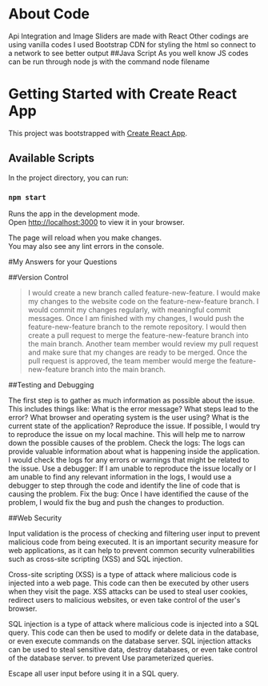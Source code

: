 # About Code
Api Integration and Image Sliders are made with React 
Other codings are using vanilla codes
I used Bootstrap CDN for styling the html so connect to a network to see better output
##Java Script 
As you well know JS codes can be run through node js with the command node filename

# Getting Started with Create React App

This project was bootstrapped with [Create React App](https://github.com/facebook/create-react-app).

## Available Scripts

In the project directory, you can run:

### `npm start`

Runs the app in the development mode.\
Open [http://localhost:3000](http://localhost:3000) to view it in your browser.

The page will reload when you make changes.\
You may also see any lint errors in the console.

#My Answers for your Questions

##Version Control
>I would create a new branch called feature-new-feature.
>I would make my changes to the website code on the feature-new-feature branch.
>I would commit my changes regularly, with meaningful commit messages.
>Once I am finished with my changes, I would push the feature-new-feature branch to the remote repository.
>I would then create a pull request to merge the feature-new-feature branch into the main branch.
>Another team member would review my pull request and make sure that my changes are ready to be merged.
>Once the pull request is approved, the team member would merge the feature-new-feature branch into the main branch.

##Testing and Debugging

The first step is to gather as much information as possible about the issue. This includes things like:
What is the error message?
What steps lead to the error?
What browser and operating system is the user using?
What is the current state of the application?
Reproduce the issue. If possible, I would try to reproduce the issue on my local machine. This will help me to narrow down the possible causes of the problem.
Check the logs: The logs can provide valuable information about what is happening inside the application. I would check the logs for any errors or warnings that might be related to the issue.
Use a debugger: If I am unable to reproduce the issue locally or I am unable to find any relevant information in the logs, I would use a debugger to step through the code and identify the line of code that is causing the problem.
Fix the bug: Once I have identified the cause of the problem, I would fix the bug and push the changes to production.

##Web Security


Input validation is the process of checking and filtering user input to prevent malicious code from being executed. It is an important security measure for web applications, as it can help to prevent common security vulnerabilities such as cross-site scripting (XSS) and SQL injection.

Cross-site scripting (XSS) is a type of attack where malicious code is injected into a web page. This code can then be executed by other users when they visit the page. XSS attacks can be used to steal user cookies, redirect users to malicious websites, or even take control of the user's browser.

SQL injection is a type of attack where malicious code is injected into a SQL query. This code can then be used to modify or delete data in the database, or even execute commands on the database server. SQL injection attacks can be used to steal sensitive data, destroy databases, or even take control of the database server. to prevent Use parameterized queries.

Escape all user input before using it in a SQL query.

